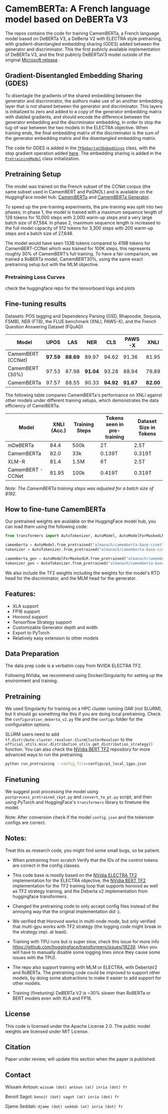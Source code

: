 # CamemBERTa: A French language model based on DeBERTa V3

The repos contains the code for training CamemBERTa, a French language model based on DeBERTa V3, a DeBerta V2 with ELECTRA style pretraining, with gradient-disentangled embedding sharing (GDES) added between the generator and discriminator.
This the first publicly available implementation of DeBERTa V3, and the first publicly DeBERTaV3 model outside of the original [Microsoft release](https://github.com/microsoft/DeBERTa) .

## Gradient-Disentangled Embedding Sharing (GDES)

To disentagle the gradients of the shared embedding between the generator and discriminator, the authors make use of an another embedding layer that is not shared between the generator and discriminator. This layers is initialized to zero and added to a copy of the generator embedding matrix with diabled gradients, and should encode the difference between the generator embedding and the discriminator embedding, in order to stop the tug-of-war between the two models in the ELECTRA objective.
When training ends, the final embedding matrix of the discriminator is the sum of the generator embedding matrix and the disentangled embedding matrix.

The code for GDES is added in the [`TFDebertaV3Embeddings`](https://gitlab.inria.fr/almanach/CamemBERTa/-/blob/main/modeling_tf_deberta_v2.py#L1143) class, with the stop gradient operation added [here](https://gitlab.inria.fr/almanach/CamemBERTa/-/blob/main/modeling_tf_deberta_v2.py#L1183).
The embedding sharing is added in the [`PretrainingModel`](https://gitlab.inria.fr/almanach/CamemBERTa/-/blob/main/modeling_tf_deberta_v2.py#L2288) class initialization.

## Pretraining Setup

The model was trained on the French subset of the CCNet corpus (the same subset used in CamemBERT and PaGNOL) and is available on the HuggingFace model hub: [CamemBERTa](https://huggingface.co/almanach/camemberta-base-ccnet) and [CamemBERTa Generator](https://huggingface.co/almanach/camemberta-base-ccnet-generator).

To speed up the pre-training experiments, the pre-training was split into two phases;
in phase 1, the model is trained with a maximum sequence length of 128 tokens for 10,000 steps with 2,000 warm-up steps and a very large batch size of 67,584.
In phase 2, maximum sequence length is increased to the full model capacity of 512 tokens for 3,300 steps with 200 warm-up steps and a batch size of 27,648.

The model would have seen 133B tokens compared to 419B tokens for CamemBERT-CCNet which was trained for 100K steps, this represents roughly 30% of CamemBERT’s full training.
To have a fair comparison, we trained a RoBERTa model, CamemBERT30%, using the same exact pretraining setup but with the MLM objective.
### Pretraining Loss Curves

check the huggingface repo for the tensorboard logs and plots

## Fine-tuning results

Datasets: POS tagging and Dependency Parsing (GSD, Rhapsodie, Sequoia, FSMB), NER (FTB), the FLUE benchmark (XNLI, PAWS-X), and the French Question Answering Dataset (FQuAD)

| Model             | UPOS      | LAS       | NER       | CLS       | PAWS-X    | XNLI      | F1 (FQuAD) | EM (FQuAD) |
|-------------------|-----------|-----------|-----------|-----------|-----------|-----------|------------|------------|
| CamemBERT (CCNet) | **97.59** | **88.69** | 89.97     | 94.62     | 91.36     | 81.95     | 80.98      | **62.51**  |
| CamemBERT (30%)   | 97.53     | 87.98     | **91.04** | 93.28     | 88.94     | 79.89     | 75.14      | 56.19      |
| CamemBERTa        | 97.57     | 88.55     | 90.33     | **94.92** | **91.67** | **82.00** | **81.15**  | 62.01      |

The following table compares CamemBERTa's performance on XNLI against other models under different training setups, which demonstrates the data efficiency of CamelBERTa.


| Model             | XNLI (Acc.) | Training Steps | Tokens seen in pre-training | Dataset Size in Tokens |
|-------------------|-------------|----------------|-----------------------------|------------------------|
| mDeBERTa          | 84.4        | 500k           | 2T                          | 2.5T                   |
| CamemBERTa        | 82.0        | 33k            | 0.139T                      | 0.319T                 |
| XLM-R             | 81.4        | 1.5M           | 6T                          | 2.5T                   |
| CamemBERT - CCNet | 81.95       | 100k           | 0.419T                      | 0.319T                 |

*Note: The CamemBERTa training steps was adjusted for a batch size of 8192.*

## How to fine-tune CamemBERTa

Our pretrained weights are available on the HuggingFace model hub, you can load them using the following code:

```python
from transformers import AutoTokenizer, AutoModel, AutoModelForMaskedLM

camemberta = AutoModel.from_pretrained("almanach/camemberta-base-ccnet")
tokenizer = AutoTokenizer.from_pretrained("almanach/camemberta-base-ccnet")

camemberta_gen = AutoModelForMaskedLM.from_pretrained("almanach/camemberta-base-ccnet-generator")
tokenizer_gen = AutoTokenizer.from_pretrained("almanach/camemberta-base-ccnet-generator")
```

We also include the TF2 weights including the weights for the model's RTD head for the discriminator, and the MLM head for the generator.


## Features:

- XLA support
- FP16 support
- Horovod support
- Tensorflow Strategy support
- Customizable Generator depth and width
- Export to PyTorch
- Relatively easy extension to other models

## Data Preparation

The data prep code is a verbatim copy from NVIDA ELECTRA TF2.

Following NVidia, we recommend using Docker/Singularity for setting up the environment and training.

## Pretraining

We used Singularity for training on a HPC cluster running OAR (not SLURM), but it should go something like this if you are doing local pretraining. Check the `configuration_deberta_v2.py` file and the `configs` folder for the configuration options.

SLURM users need to add `tf.distribute.cluster_resolver.SlurmClusterResolver` to the `official_utils.misc.distribution_utils.get_distribution_strategy()` function. You can also check the [NVidia BERT TF2](https://github.com/NVIDIA/DeepLearningExamples/blob/master/TensorFlow2/LanguageModeling/BERT) repository for more advanced ways to run the pretraining.

```bash
python run_pretraining --config_file=configs/p1_local_1gpu.json
```

## Finetuning

We suggest post processing the model using `postprocess_pretrained_ckpt.py` and `convert_to_pt.py` script, and then using PyTorch and HuggingFace's `transformers` library to finetune the model.

Note: After conversion check if the model `config.json` and the tokenizer configs are correct.

## Notes:

Treat this as research code, you might find some small bugs, so be patient.

- When pretraining from scratch Verify that the IDs of the control tokens are correct in the config classes.

- This code base is mostly based on the [NVidia ELECTRA TF2](https://github.com/NVIDIA/DeepLearningExamples/blob/master/TensorFlow2/LanguageModeling/ELECTRA) implementation for the ELECTRA objective, the [NVidia BERT TF2](https://github.com/NVIDIA/DeepLearningExamples/blob/master/TensorFlow2/LanguageModeling/BERT) implementation for the TF2 training loop that supports horovod as well as TF2 strategy training, and the Deberta v2 implementation from huggingface transformers.

- Changed the pretraining code to only accept config files instead of the annoying way that the original implementation did :).

- We verified that Horovod works in multi-node mode, but only verified that multi-gpu works with TF2 strategy (the logging code might break in the strategy impl. at least).

- Training with TPU runs but is super slow, check this issue for more info https://github.com/huggingface/transformers/issues/18239. (Also you will have to manually disable some logging lines since they cause some issues with the TPU).

- The repo also support training with MLM or ELECTRA, with DebertaV2 and RoBERTa. The pretraining code could be improved to support other models, by doing some abstractions to make it easier to add support for other models.

- Training (finetuning) DeBERTa V2 is ~30% slower than RoBERTa or BERT models even with XLA and FP16.


## License

This code is licensed under the Apache License 2.0. The public model weights are licensed under MIT License.

## Citation

Paper under review, will update this section when the paper is published.

## Contact

Wissam Antoun: `wissam (dot) antoun (at) inria (dot) fr`

Benoit Sagot: `benoit (dot) sagot (at) inria (dot) fr`

Djame Seddah: `djame (dot) seddah (at) inria (dot) fr`
